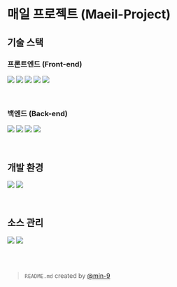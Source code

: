 # 매일 프로젝트 (Maeil-Project)

## 기술 스택

### 프론트엔드 (Front-end)

<a href="#"><img src="https://img.shields.io/badge/html-E34F26?style=for-the-badge&logo=html5&logoColor=white"></a>
<a href="#"><img src="https://img.shields.io/badge/css-1572B6?style=for-the-badge&logo=css3&logoColor=white"></a>
<a href="#"><img src="https://img.shields.io/badge/javascript-F7DF1E?style=for-the-badge&logo=javascript&logoColor=black"></a>
<a href="#"><img src="https://img.shields.io/badge/node.js-339933?style=for-the-badge&logo=node.js&logoColor=white"></a>
<a href="#"><img src="https://img.shields.io/badge/react-61DAFB?style=for-the-badge&logo=react&logoColor=black"></a>

<br />

### 백엔드 (Back-end)

<a href="#"><img src="https://img.shields.io/badge/JAVA-007396?style=for-the-badge&logo=java&logoColor=white"></a>
<a href="#"><img src="https://img.shields.io/badge/gradle-02303A?style=for-the-badge&logo=gradle&logoColor=white"></a>
<a href="#"><img src="https://img.shields.io/badge/Spring-6DB33F?style=for-the-badge&logo=Spring&logoColor=white"></a>
<a href="#"><img src="https://img.shields.io/badge/SpringBoot-6DB33F?style=for-the-badge&logo=SpringBoot&logoColor=white"></a>

<br />

## 개발 환경

<a href="#"><img src="https://img.shields.io/badge/IntelliJ_IDEA-000000?style=for-the-badge&logo=intellijidea&logoColor=white"></a>
<a href="#"><img src="https://img.shields.io/badge/Visual_Studio_Code-007ACC?style=for-the-badge&logo=visualstudiocode&logoColor=white"></a>

<br />

## 소스 관리

<a><img src="https://img.shields.io/badge/git-F05032?style=for-the-badge&logo=git&logoColor=white"></a>
<a><img src="https://img.shields.io/badge/github-181717?style=for-the-badge&logo=github&logoColor=white"></a>

<br />
<br />

> `README.md` created by [@min-9](https://github.com/min-9)
